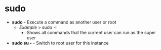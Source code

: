 # sudo 

- **sudo** - Execute a command as another user or root
	- *Example* >  sudo -l
		- Shows all commands that the current user can run as the super user
- **sudo su -** - Switch to root user for this instance